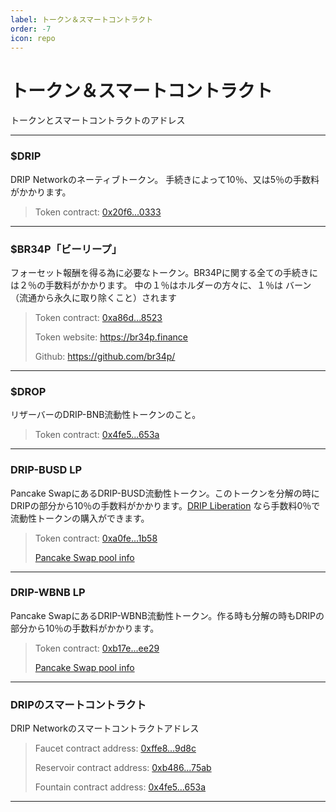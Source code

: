 ```yaml
---
label: トークン＆スマートコントラクト
order: -7
icon: repo
---
```


# トークン＆スマートコントラクト

トークンとスマートコントラクトのアドレス

---
### $DRIP
DRIP Networkのネーティブトークン。 手続きによって10％、又は5％の手数料がかかります。

> Token contract: [0x20f6...0333](https://bscscan.com/token/0x20f663cea80face82acdfa3aae6862d246ce0333)
---
### $BR34P「ビーリープ」

フォーセット報酬を得る為に必要なトークン。BR34Pに関する全ての手続きには２％の手数料がかかります。 中の１％はホルダーの方々に、１％は バーン（流通から永久に取り除くこと）されます

> Token contract: [0xa86d...8523](https://bscscan.com/token/0xa86d305a36cdb815af991834b46ad3d7fbb38523)
>
> Token website: https://br34p.finance
>
> Github: https://github.com/br34p/

---

### $DROP

 リザーバーのDRIP-BNB流動性トークンのこと。

> Token contract: [0x4fe5...653a](https://bscscan.com/token/0x4fe59adcf621489ced2d674978132a54d432653a)

---

### DRIP-BUSD LP

Pancake SwapにあるDRIP-BUSD流動性トークン。このトークンを分解の時にDRIPの部分から10％の手数料がかかります。[DRIP Liberation](https://theanimal.farm/dripliberation) なら手数料0％で流動性トークンの購入ができます。

> Token contract:
> [0xa0fe...1b58](https://bscscan.com/token/0xa0feb3c81a36e885b6608df7f0ff69db97491b58)
>
> [Pancake Swap pool info](https://pancakeswap.finance/info/pool/0xa0feb3c81a36e885b6608df7f0ff69db97491b58)
>

---

### DRIP-WBNB LP

Pancake SwapにあるDRIP-WBNB流動性トークン。作る時も分解の時もDRIPの部分から10％の手数料がかかります。

> Token contract:
> [0xb17e...ee29](https://bscscan.com/token/0xb17e674a4b28958a0ef77e608b4fe94c23acee29)
>
> [Pancake Swap pool info](https://pancakeswap.finance/info/pool/0xb17e674a4b28958a0ef77e608b4fe94c23acee29)

---

### DRIPのスマートコントラクト

DRIP Networkのスマートコントラクトアドレス

> Faucet contract address:
> [0xffe8...9d8c](https://bscscan.com/address/0xffe811714ab35360b67ee195ace7c10d93f89d8c)
>
> Reservoir contract address:
> [0xb486...75ab](https://bscscan.com/address/0xb486857fac4254a7ffb3b1955ee0c0a2b2ca75ab)
>
> Fountain contract address:
> [0x4fe5...653a](https://bscscan.com/address/0x4fe59adcf621489ced2d674978132a54d432653a)

---
